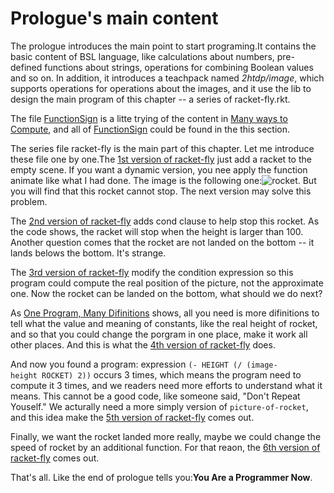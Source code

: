# Prologue's main content

The prologue introduces the main point to start programing.It contains the basic content of BSL language, like calculations about numbers, pre-defined functions about strings, operations for combining Boolean values and so on. In addition, it introduces a teachpack named *2htdp/image*, which supports operations for operations about the images, and it use the lib to design the main program of this chapter -- a series of racket-fly.rkt.

The file [FunctionSign](FunctionSign.rkt) is a litte trying of the content in [Many ways to Compute](http://www.ccs.neu.edu/home/matthias/HtDP2e/part_prologue.html#%28part._pro-cond%29), and all of [FunctionSign](FunctionSign.rkt) could be found in the this section.

The series file racket-fly is the main part of this chapter. Let me introduce these file one by one.The [1st version of racket-fly](racket-flyV1.rkt) just add a racket to the empty scene. If you want a dynamic version, you nee apply the function animate like what I had done. The image is the following one:![rocket](http://www.ccs.neu.edu/home/matthias/HtDP2e/rocket.png). But you will find that this rocket cannot stop. The next version may solve this problem.

The [2nd version of racket-fly](racket-flyV2.rkt) adds cond clause to help stop this rocket. As the code shows, the racket will stop when the height is larger than 100. Another question comes that the rocket are not landed on the bottom -- it lands belows the bottom. It's strange.

The [3rd version of racket-fly](racket-flyV3.rkt) modify the condition expression so this program could compute the real position of the picture, not the approximate one. Now the rocket can be landed on the bottom, what should we do next?

As [One Program, Many Difinitions](http://www.ccs.neu.edu/home/matthias/HtDP2e/part_prologue.html#%28part._more-def%29) shows, all you need is more difinitions to tell what the value and meaning of constants, like the real height of rocket, and so that you could change the porgram in one place, make it work all other places. And this is what the [4th version of racket-fly](racket-flyV4.rkt) does.

And now you found a program: expression `(- HEIGHT (/ (image-height ROCKET) 2))` occurs 3 times, which means the program need to compute it 3 times, and we readers need more efforts to understand what it means. This cannot be a good code, like someone said, "Don't Repeat Youself." We acturally need a more simply version of `picture-of-rocket`, and this idea make the [5th version of racket-fly](racket-flyV5.rkt) comes out.

Finally, we want the rocket landed more really, maybe we could change the speed of rocket by an additional function. For that reaon, the [6th version of racket-fly](racket-flyV6.rkt) comes out.

That's all. Like the end of prologue tells you:**You Are a Programmer Now**. 